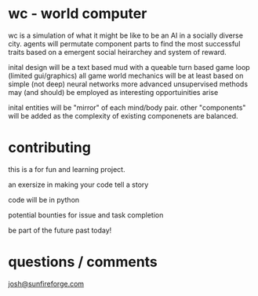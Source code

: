 # wc - world computer

wc is a simulation of what it might be like to be an AI in a socially diverse city. 
agents will permutate component parts to find the most successful traits based on
a emergent social heirarchey and system of reward.

inital design will be a text based mud with a queable turn based game loop (limited gui/graphics)
all game world mechanics will be at least based on simple (not deep) neural networks
more advanced unsupervised methods may (and should) be employed as interesting opportuinities arise

inital entities will be "mirror" of each mind/body pair.
other "components" will be added as the complexity of existing componenets are balanced.

# contributing

this is a for fun and learning project. 

an exersize in making your code tell a story

code will be in python

potential bounties for issue and task completion

be part of the future past today!

# questions / comments
josh@sunfireforge.com

